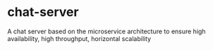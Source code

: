 # chat-server
A chat server based on the microservice architecture to ensure high availability, high throughput, horizontal scalability  
